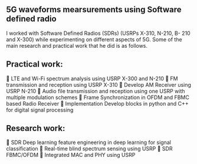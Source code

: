 ## 5G waveforms mearsurements using Software defined radio
I  worked with Software Defined Radios (SDRs) (USRPs X-310, N-210, B-
210 and X-300) while experimenting on different aspects of 5G. Some of the main research and practical
work that he did is as follows.

## Practical work:
 LTE and Wi-Fi spectrum analysis using USRP X-300 and N-210
 FM transmission and reception using USRP X-310
 Develop AM Receiver using USRP N-210
 Audio file transmission and reception using one USRP with multiple modulation schemes
 Frame Synchronization in OFDM and FBMC based Radio Receiver
 Implementation Develop blocks in python and C++ for digital signal processing

## Research work:
 SDR Deep learning feature engineering in deep learning for signal classification
 Real-time blind spectrum sensing using USRP
 SDR FBMC/OFDM
 Integrated MAC and PHY using USRP
